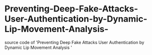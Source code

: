 # Preventing-Deep-Fake-Attacks-User-Authentication-by-Dynamic-Lip-Movement-Analysis-
source code of 'Preventing Deep Fake Attacks User Authentication by Dynamic Lip Movement Analysis '
